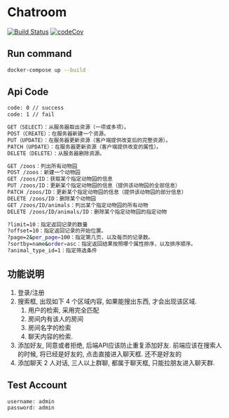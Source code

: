 # Chatroom

[![Build Status](https://travis-ci.org/pengliheng/chatroom.svg?branch=develop)](https://travis-ci.org/pengliheng/chatroom)
[![codeCov](https://codecov.io/gh/pengliheng/chatroom/branch/develop/graph/badge.svg)](https://codecov.io/gh/pengliheng/chatroom)

## Run command

```bash
docker-compose up --build
```

## Api Code

```bash
code: 0 // success
code: 1 // fail

GET（SELECT）：从服务器取出资源（一项或多项）。
POST（CREATE）：在服务器新建一个资源。
PUT（UPDATE）：在服务器更新资源（客户端提供改变后的完整资源）。
PATCH（UPDATE）：在服务器更新资源（客户端提供改变的属性）。
DELETE（DELETE）：从服务器删除资源。

GET /zoos：列出所有动物园
POST /zoos：新建一个动物园
GET /zoos/ID：获取某个指定动物园的信息
PUT /zoos/ID：更新某个指定动物园的信息（提供该动物园的全部信息）
PATCH /zoos/ID：更新某个指定动物园的信息（提供该动物园的部分信息）
DELETE /zoos/ID：删除某个动物园
GET /zoos/ID/animals：列出某个指定动物园的所有动物
DELETE /zoos/ID/animals/ID：删除某个指定动物园的指定动物

?limit=10：指定返回记录的数量
?offset=10：指定返回记录的开始位置。
?page=2&per_page=100：指定第几页，以及每页的记录数。
?sortby=name&order=asc：指定返回结果按照哪个属性排序，以及排序顺序。
?animal_type_id=1：指定筛选条件
```

## 功能说明

1. 登录/注册
2. 搜索框, 出现如下 4 个区域内容, 如果能搜出东西, 才会出现该区域.
   1. 用户的检索, 采用完全匹配
   2. 房间内有该人的房间
   3. 房间名字的检索
   4. 聊天内容的检索.
3. 添加好友, 同意或者拒绝, 后端API应该防止重复添加好友. 前端应该在搜索人的时候, 将已经是好友的, 点击直接进入聊天框. 还不是好友的
4. 添加聊天 2 人对话, 三人以上群聊, 都属于聊天框, 只能拉朋友进入聊天群.

## Test Account

```
username: admin
password: admin
```